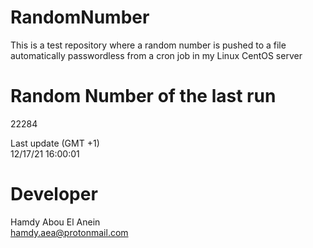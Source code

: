 # RandomNumber    
This is a test repository where a random number is pushed to a file automatically passwordless from a cron job in my Linux CentOS server    
# Random Number of the last run   
22284
      
Last update (GMT +1)    
12/17/21 16:00:01
# Developer    
Hamdy Abou El Anein   
hamdy.aea@protonmail.com
